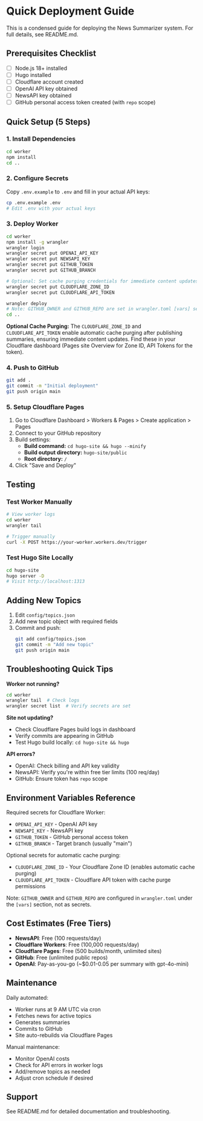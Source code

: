 # Quick Deployment Guide

This is a condensed guide for deploying the News Summarizer system. For full details, see README.md.

## Prerequisites Checklist

- [ ] Node.js 18+ installed
- [ ] Hugo installed
- [ ] Cloudflare account created
- [ ] OpenAI API key obtained
- [ ] NewsAPI key obtained
- [ ] GitHub personal access token created (with `repo` scope)

## Quick Setup (5 Steps)

### 1. Install Dependencies

```bash
cd worker
npm install
cd ..
```

### 2. Configure Secrets

Copy `.env.example` to `.env` and fill in your actual API keys:

```bash
cp .env.example .env
# Edit .env with your actual keys
```

### 3. Deploy Worker

```bash
cd worker
npm install -g wrangler
wrangler login
wrangler secret put OPENAI_API_KEY
wrangler secret put NEWSAPI_KEY
wrangler secret put GITHUB_TOKEN
wrangler secret put GITHUB_BRANCH

# Optional: Set cache purging credentials for immediate content updates
wrangler secret put CLOUDFLARE_ZONE_ID
wrangler secret put CLOUDFLARE_API_TOKEN

wrangler deploy
# Note: GITHUB_OWNER and GITHUB_REPO are set in wrangler.toml [vars] section
cd ..
```

**Optional Cache Purging:** The `CLOUDFLARE_ZONE_ID` and `CLOUDFLARE_API_TOKEN` enable automatic cache purging after publishing summaries, ensuring immediate content updates. Find these in your Cloudflare dashboard (Pages site Overview for Zone ID, API Tokens for the token).

### 4. Push to GitHub

```bash
git add .
git commit -m "Initial deployment"
git push origin main
```

### 5. Setup Cloudflare Pages

1. Go to Cloudflare Dashboard > Workers & Pages > Create application > Pages
2. Connect to your GitHub repository
3. Build settings:
   - **Build command:** `cd hugo-site && hugo --minify`
   - **Build output directory:** `hugo-site/public`
   - **Root directory:** `/`
4. Click "Save and Deploy"

## Testing

### Test Worker Manually

```bash
# View worker logs
cd worker
wrangler tail

# Trigger manually
curl -X POST https://your-worker.workers.dev/trigger
```

### Test Hugo Site Locally

```bash
cd hugo-site
hugo server -D
# Visit http://localhost:1313
```

## Adding New Topics

1. Edit `config/topics.json`
2. Add new topic object with required fields
3. Commit and push:
   ```bash
   git add config/topics.json
   git commit -m "Add new topic"
   git push origin main
   ```

## Troubleshooting Quick Tips

**Worker not running?**
```bash
cd worker
wrangler tail  # Check logs
wrangler secret list  # Verify secrets are set
```

**Site not updating?**
- Check Cloudflare Pages build logs in dashboard
- Verify commits are appearing in GitHub
- Test Hugo build locally: `cd hugo-site && hugo`

**API errors?**
- OpenAI: Check billing and API key validity
- NewsAPI: Verify you're within free tier limits (100 req/day)
- GitHub: Ensure token has `repo` scope

## Environment Variables Reference

Required secrets for Cloudflare Worker:
- `OPENAI_API_KEY` - OpenAI API key
- `NEWSAPI_KEY` - NewsAPI key
- `GITHUB_TOKEN` - GitHub personal access token
- `GITHUB_BRANCH` - Target branch (usually "main")

Optional secrets for automatic cache purging:
- `CLOUDFLARE_ZONE_ID` - Your Cloudflare Zone ID (enables automatic cache purging)
- `CLOUDFLARE_API_TOKEN` - Cloudflare API token with cache purge permissions

Note: `GITHUB_OWNER` and `GITHUB_REPO` are configured in `wrangler.toml` under the `[vars]` section, not as secrets.

## Cost Estimates (Free Tiers)

- **NewsAPI**: Free (100 requests/day)
- **Cloudflare Workers**: Free (100,000 requests/day)
- **Cloudflare Pages**: Free (500 builds/month, unlimited sites)
- **GitHub**: Free (unlimited public repos)
- **OpenAI**: Pay-as-you-go (~$0.01-0.05 per summary with gpt-4o-mini)

## Maintenance

Daily automated:
- Worker runs at 9 AM UTC via cron
- Fetches news for active topics
- Generates summaries
- Commits to GitHub
- Site auto-rebuilds via Cloudflare Pages

Manual maintenance:
- Monitor OpenAI costs
- Check for API errors in worker logs
- Add/remove topics as needed
- Adjust cron schedule if desired

## Support

See README.md for detailed documentation and troubleshooting.
